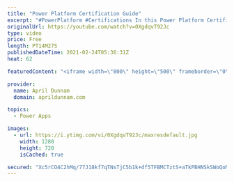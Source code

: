 ```yaml
---
title: "Power Platform Certification Guide"
excerpt: "#PowerPlatform #Certifications In this Power Platform Certification Guide you'll learn all about what certifications are available for the Power Platform, what order to take them in and get some tips on how to study.   We'll review the following certifications: PL-900 - Power Platform Fundamentals PL-100"
originalUrl: https://youtube.com/watch?v=0XgdqvT92Jc
type: video
price: Free
length: PT14M27S
publishedDateTime: 2021-02-24T05:36:31Z
heat: 62

featuredContent: "<iframe width=\"800\" height=\"500\" frameborder=\"0\" src=\"https://www.youtube.com/embed/0XgdqvT92Jc\" allow=\"accelerometer; autoplay; encrypted-media; gyroscope; picture-in-picture\" allowfullscreen></iframe>"

provider:
  name: April Dunnam
  domain: aprildunnam.com

topics:
  - Power Apps

images:
  - url: https://i.ytimg.com/vi/0XgdqvT92Jc/maxresdefault.jpg
    width: 1280
    height: 720
    isCached: true

secured: "Xc5rCO4C2hMq/77J18kf7qTNsTjC5b1k+df5TFBMCTztS+aTkPBHNSkSWoQoM2L5XR9pIy6M+wPVZn2/AKgWhbkjh36LCcEu+AO6cxeePmcIDtiLY1ipYalCeUunSFAOOfO2f8CBJXpOJ2ZgtWPe0cwsAP80taJ5Dz2XmRDFqV6valTFO1Xy17CcgN8rOwA5Cz6ckfknu2/xYOH/75ZoVZ1YTnBBkAl+8f3VxvNYJ6MGQAldfwWIqCdIaSJTcKHQUSkSDWGu8leqkPUFvs3Rk0bULh3X2UrkuY3esSHQok5him2xyUB0qXBVXAyTbc56n9NNDVf59LGpibZ87L75vlNBlhQbDBwhv+jEVhjNOrKub4mIkYL9WOEhPdzuzZpVAP9yzyhpsC/qOWXSTbR47g==;yhmiE7oot6eEIKL+WTqZDQ=="
---
```


